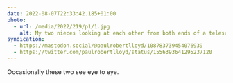 ```yaml
---
date: 2022-08-07T22:33:42.185+01:00
photo:
  - url: /media/2022/219/p1/1.jpg
    alt: My two nieces looking at each other from both ends of a telescope.
syndication:
  - https://mastodon.social/@paulrobertlloyd/108783739454076939
  - https://twitter.com/paulrobertlloyd/status/1556393641295237120
---
```


Occasionally these two see eye to eye.
